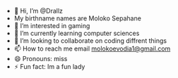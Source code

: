 - 👋 Hi, I’m @Drallz
- My birthname names are Moloko Sepahane
- 👀 I’m interested in gaming
- 🌱 I’m currently learning computer sciences
- 💞️ I’m looking to collaborate on coding diffrent things
- 📫 How to reach me email molokoevodia1@gmail.com
- 😄 Pronouns: miss
- ⚡ Fun fact: Im a fun lady

<!---
Drallz/Drallz is a ✨ special ✨ repository because its `README.md` (this file) appears on your GitHub profile.
You can click the Preview link to take a look at your changes.
--->
